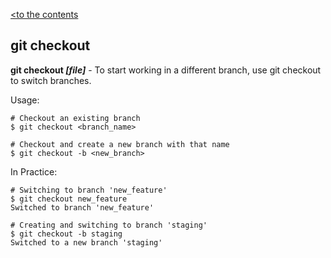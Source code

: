 [<to the contents](./readme.md)

## git checkout

**git checkout *[file]*** - To start working in a different branch, use git checkout to switch branches.

Usage:

```bash=
# Checkout an existing branch
$ git checkout <branch_name>

# Checkout and create a new branch with that name
$ git checkout -b <new_branch>
```

In Practice:

```bash=
# Switching to branch 'new_feature'
$ git checkout new_feature
Switched to branch 'new_feature'

# Creating and switching to branch 'staging'
$ git checkout -b staging
Switched to a new branch 'staging'
```